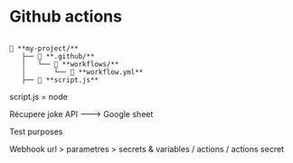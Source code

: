 # Github actions

```

📁 **my-project/**
   ├── 📁 **.github/**
   │   └── 📁 **workflows/**
   │       └── 📄 **workflow.yml**
   ├── 📄 **script.js**

```

script.js = node

Récupere joke API ---> Google sheet

Test purposes


Webhook url  > parametres > secrets & variables / actions / actions secret
